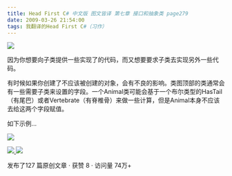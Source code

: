```yaml
---
title: Head First C# 中文版 图文皆译 第七章 接口和抽象类 page279
date: 2009-03-26 21:54:00
tags: 我翻译的Head First C#（习作）
---
```

![](https://p-blog.csdn.net/images/p_blog_csdn_net/cuipengfei1/EntryImages/20090326/2009-03-26_21-31-03.jpg)

因为你想要向子类提供一些实现了的代码，而又想要要求子类去实现另外一些代码。

  

有时候如果你创建了不应该被创建的对象，会有不良的影响。类图顶部的类通常会有一些需要子类来设置的字段。一个Animal类可能会基于一个布尔类型的HasTail
（有尾巴）或者Vertebrate（有脊椎骨）来做一些计算，但是Animal本身不应该去给这两个字段赋值。

  

如下示例...

  

![](https://p-blog.csdn.net/images/p_blog_csdn_net/cuipengfei1/EntryImages/20090326/2009-03-26_21-41-13.jpg)



[ ![](https://profile.csdnimg.cn/5/2/5/3_cuipengfei1)
![](https://g.csdnimg.cn/static/user-reg-year/1x/11.png)
](https://blog.csdn.net/cuipengfei1)



发布了127 篇原创文章  ·  获赞 8  ·  访问量 74万+

